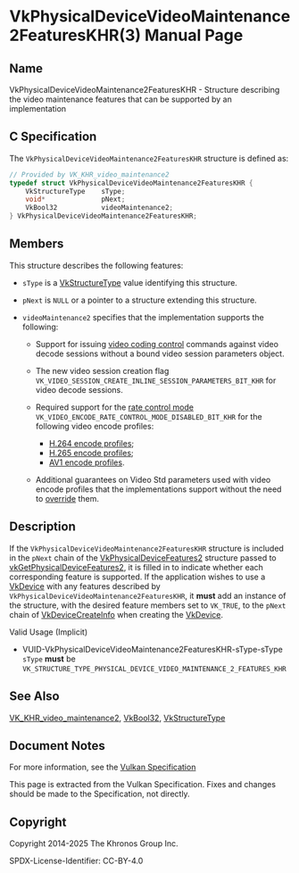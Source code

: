 # VkPhysicalDeviceVideoMaintenance2FeaturesKHR(3) Manual Page

## Name

VkPhysicalDeviceVideoMaintenance2FeaturesKHR - Structure describing the video maintenance features that can be supported by an implementation



## [](#_c_specification)C Specification

The `VkPhysicalDeviceVideoMaintenance2FeaturesKHR` structure is defined as:

```c++
// Provided by VK_KHR_video_maintenance2
typedef struct VkPhysicalDeviceVideoMaintenance2FeaturesKHR {
    VkStructureType    sType;
    void*              pNext;
    VkBool32           videoMaintenance2;
} VkPhysicalDeviceVideoMaintenance2FeaturesKHR;
```

## [](#_members)Members

This structure describes the following features:

- `sType` is a [VkStructureType](https://registry.khronos.org/vulkan/specs/latest/man/html/VkStructureType.html) value identifying this structure.
- `pNext` is `NULL` or a pointer to a structure extending this structure.
- []()`videoMaintenance2` specifies that the implementation supports the following:
  
  - Support for issuing [video coding control](https://registry.khronos.org/vulkan/specs/latest/html/vkspec.html#video-coding-control) commands against video decode sessions without a bound video session parameters object.
  - The new video session creation flag `VK_VIDEO_SESSION_CREATE_INLINE_SESSION_PARAMETERS_BIT_KHR` for video decode sessions.
  - Required support for the [rate control mode](https://registry.khronos.org/vulkan/specs/latest/html/vkspec.html#encode-rate-control-modes) `VK_VIDEO_ENCODE_RATE_CONTROL_MODE_DISABLED_BIT_KHR` for the following video encode profiles:
    
    - [H.264 encode profiles](https://registry.khronos.org/vulkan/specs/latest/html/vkspec.html#encode-h264-profile);
    - [H.265 encode profiles](https://registry.khronos.org/vulkan/specs/latest/html/vkspec.html#encode-h265-profile);
    - [AV1 encode profiles](https://registry.khronos.org/vulkan/specs/latest/html/vkspec.html#encode-av1-profile).
  - Additional guarantees on Video Std parameters used with video encode profiles that the implementations support without the need to [override](https://registry.khronos.org/vulkan/specs/latest/html/vkspec.html#encode-overrides) them.

## [](#_description)Description

If the `VkPhysicalDeviceVideoMaintenance2FeaturesKHR` structure is included in the `pNext` chain of the [VkPhysicalDeviceFeatures2](https://registry.khronos.org/vulkan/specs/latest/man/html/VkPhysicalDeviceFeatures2.html) structure passed to [vkGetPhysicalDeviceFeatures2](https://registry.khronos.org/vulkan/specs/latest/man/html/vkGetPhysicalDeviceFeatures2.html), it is filled in to indicate whether each corresponding feature is supported. If the application wishes to use a [VkDevice](https://registry.khronos.org/vulkan/specs/latest/man/html/VkDevice.html) with any features described by `VkPhysicalDeviceVideoMaintenance2FeaturesKHR`, it **must** add an instance of the structure, with the desired feature members set to `VK_TRUE`, to the `pNext` chain of [VkDeviceCreateInfo](https://registry.khronos.org/vulkan/specs/latest/man/html/VkDeviceCreateInfo.html) when creating the [VkDevice](https://registry.khronos.org/vulkan/specs/latest/man/html/VkDevice.html).

Valid Usage (Implicit)

- [](#VUID-VkPhysicalDeviceVideoMaintenance2FeaturesKHR-sType-sType)VUID-VkPhysicalDeviceVideoMaintenance2FeaturesKHR-sType-sType  
  `sType` **must** be `VK_STRUCTURE_TYPE_PHYSICAL_DEVICE_VIDEO_MAINTENANCE_2_FEATURES_KHR`

## [](#_see_also)See Also

[VK\_KHR\_video\_maintenance2](https://registry.khronos.org/vulkan/specs/latest/man/html/VK_KHR_video_maintenance2.html), [VkBool32](https://registry.khronos.org/vulkan/specs/latest/man/html/VkBool32.html), [VkStructureType](https://registry.khronos.org/vulkan/specs/latest/man/html/VkStructureType.html)

## [](#_document_notes)Document Notes

For more information, see the [Vulkan Specification](https://registry.khronos.org/vulkan/specs/latest/html/vkspec.html#VkPhysicalDeviceVideoMaintenance2FeaturesKHR)

This page is extracted from the Vulkan Specification. Fixes and changes should be made to the Specification, not directly.

## [](#_copyright)Copyright

Copyright 2014-2025 The Khronos Group Inc.

SPDX-License-Identifier: CC-BY-4.0